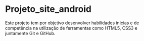 # Projeto_site_android

Este projeto tem por objetivo desenvolver habilidades inicias e de competência na utilização de ferramentas como HTML5, CSS3 e juntamente Git e GitHub.
